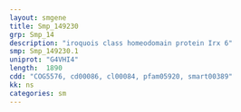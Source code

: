 ```yaml
---
layout: smgene
title: Smp_149230
grp: Smp_14
description: "iroquois class homeodomain protein Irx 6"
smp: Smp_149230.1
uniprot: "G4VHI4"
length:  1890
cdd: "COG5576, cd00086, cl00084, pfam05920, smart00389"
kk: ns
categories: sm
---
```

